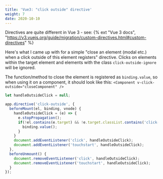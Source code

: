 ```yaml
---
title: 'Vue3: "click outside" directive'
weight: 7
date: 2020-10-10
---
```


Directives are quite different in Vue 3 - see: {% ext "Vue 3 docs", "https://v3.vuejs.org/guide/migration/custom-directives.html#custom-directives" %}

Here's what I came up with for a simple "close an element (modal etc.) when a click outside of this element registers" directive. Clicks on elements within the target element and elements with the class `click-outside-ignore` will be ignored.

The function/method to close the element is registered as `binding.value`, so when using it on a component, it should look like this: `<Component v-click-outside="closeComponent" />`

```js
let handleOutsideClick = null;

app.directive('click-outside', {
  beforeMount(el, binding, vnode) {
    handleOutsideClick = (e) => {
      e.stopPropagation();
      if(!el.contains(e.target) && !e.target.classList.contains('click-outside-ignore')) {
        binding.value();
      }
    }
    document.addEventListener('click', handleOutsideClick);
    document.addEventListener('touchstart', handleOutsideClick);
  },
  beforeUnmount() {
    document.removeEventListener('click', handleOutsideClick);
    document.removeEventListener('touchstart', handleOutsideClick);
  }
});
```